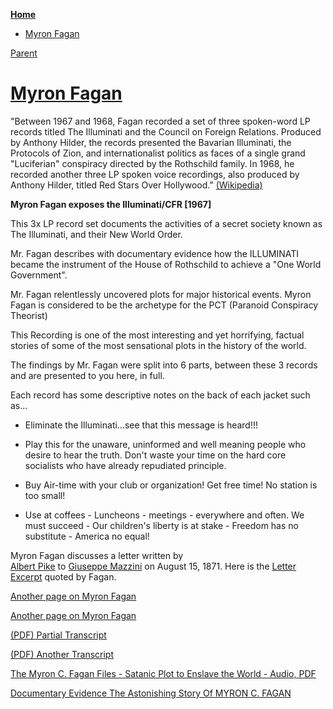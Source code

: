 <!-- START doctoc generated TOC please keep comment here to allow auto update -->
<!-- DON'T EDIT THIS SECTION, INSTEAD RE-RUN doctoc TO UPDATE -->
**[Home](#pages/blog/cv19/index)**

- [Myron Fagan](#myron-fagan)

<!-- END doctoc generated TOC please keep comment here to allow auto update -->

[Parent](#pages/blog/cv19/people/index)

# [Myron Fagan](https://en.wikipedia.org/wiki/Myron_Coureval_Fagan)


"Between 1967 and 1968, Fagan recorded a set of three spoken-word LP records 
titled The Illuminati and the Council on Foreign Relations. Produced by Anthony 
Hilder, the records presented the Bavarian Illuminati, the Protocols of Zion, 
and internationalist politics as faces of a single grand "Luciferian" 
conspiracy directed by the Rothschild family. In 1968, he recorded another 
three LP spoken voice recordings, also produced by Anthony Hilder, titled Red 
Stars Over Hollywood." 
[(Wikipedia)](https://en.wikipedia.org/wiki/Myron_Coureval_Fagan)


**Myron Fagan exposes the Illuminati/CFR [1967]**

This 3x LP record set documents the activities of a secret society known as 
The Illuminati, and their New World Order.

Mr. Fagan describes with documentary evidence how the ILLUMINATI became 
the instrument of the House of Rothschild to achieve a "One World Government".

Mr. Fagan relentlessly uncovered plots for major historical events. Myron 
Fagan is considered to be the archetype for the PCT (Paranoid 
Conspiracy Theorist)

This Recording is one of the most interesting and yet horrifying, factual 
stories of some of the most sensational plots in the history of the world.

The findings by Mr. Fagan were split into 6 parts, between these 3 records 
and are presented to you here, in full.

<div class="video-view" data-id="KrUXPn7HCjM"></div>

Each record has some descriptive notes on the back of each jacket such as...

- Eliminate the Illuminati...see that this message is heard!!!

- Play this for the unaware, uninformed and well meaning people who 
  desire to hear the truth. Don't waste your time on the hard core socialists 
  who have already repudiated principle.

- Buy Air-time with your club or organization! Get free time! No station is 
  too small!

- Use at coffees - Luncheons - meetings - everywhere and often. We must 
  succeed - Our children's liberty is at stake - Freedom has no 
  substitute - America no equal!



Myron Fagan discusses a letter written by  
[Albert Pike](https://en.wikipedia.org/wiki/Albert_Pike)
to
[Giuseppe Mazzini](https://en.wikipedia.org/wiki/Giuseppe_Mazzini)
on August 15, 1871.
Here is the 
[Letter Excerpt](https://www.bibliotecapleyades.net/sociopolitica/sociopol_masonsknightstemplar15.htm) quoted by Fagan.



[Another page on Myron Fagan](http://orbisvitae.com/myron-fagan/index.html#.Xy8b33WYXdo)

[Another page on Myron Fagan](https://fightingmonarch.com/2018/09/15/myron-fagan-his-stand-against-globalism-the-illuminati-rothschild-scum/)

[(PDF) Partial Transcript](https://fightingmonarch.files.wordpress.com/2018/09/myron_fagan-transcript.pdf)

[(PDF) Another Transcript](https://highlander.com/wp-content/uploads/2019/03/Myron-Fagan-The-Illuminati-and-the-Council-on-Foreign-Relations-1.pdf)

[The Myron C. Fagan Files - Satanic Plot to Enslave the World - Audio, PDF](https://archive.org/details/themyronc.faganfiles-satanicplottoenslavetheworld-audiopdf)

[Documentary Evidence The Astonishing Story Of MYRON C. FAGAN](https://archive.org/details/documentaryevidencetheastonishingstoryofmyronc.fagan)

